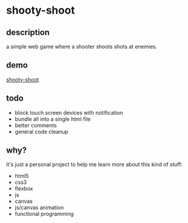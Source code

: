 # shooty-shoot

## description

a simple web game where a shooter shoots shots at enemies.

## demo

[shooty-shoot](https://mondaymachine.com/shooty-shoot/)

## todo

* block touch screen devices with notification
* bundle all into a single html file
* better comments
* general code cleanup

## why?

it's just a personal project to help me learn more about this kind of stuff:
* html5
* css3
* flexbox
* js
* canvas
* js/canvas animation
* functional programming